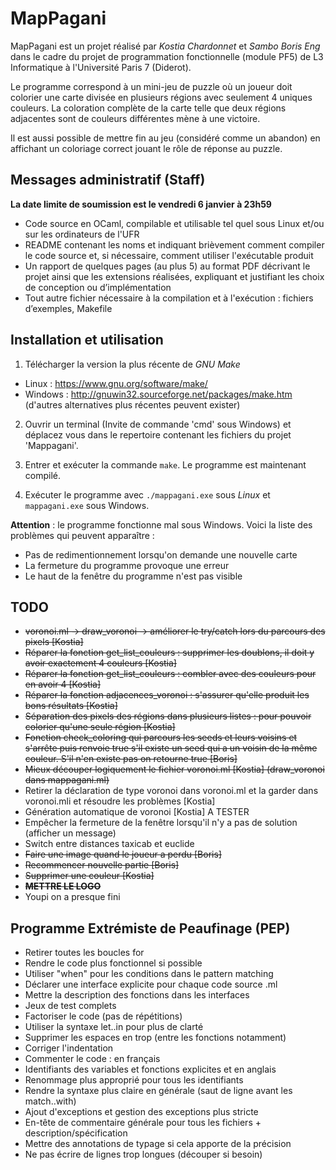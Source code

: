 # MapPagani

MapPagani est un projet réalisé par *Kostia Chardonnet* et *Sambo Boris Eng* dans le cadre du projet de programmation fonctionnelle (module PF5) de L3 Informatique à l'Université Paris 7 (Diderot).

Le programme correspond à un mini-jeu de puzzle où un joueur doit colorier une carte divisée en plusieurs régions avec seulement 4 uniques couleurs. La coloration complète de la carte telle que deux régions adjacentes sont de couleurs différentes mène à une victoire.

Il est aussi possible de mettre fin au jeu (considéré comme un abandon) en affichant un coloriage correct jouant le rôle de réponse au puzzle.

## Messages administratif (Staff)

**La date limite de soumission est le vendredi 6 janvier à 23h59**

- Code source en OCaml, compilable et utilisable tel quel sous Linux et/ou sur les ordinateurs de l'UFR
- README contenant les noms et indiquant brièvement comment compiler le code source et, si nécessaire, comment utiliser l'exécutable produit
- Un rapport de quelques pages (au plus 5) au format PDF décrivant le projet ainsi que les extensions réalisées, expliquant et justifiant les choix de conception ou d’implémentation
- Tout autre fichier nécessaire à la compilation et à l'exécution : fichiers d’exemples, Makefile

## Installation et utilisation

1. Télécharger la version la plus récente de *GNU Make*
 - Linux : https://www.gnu.org/software/make/
 - Windows : http://gnuwin32.sourceforge.net/packages/make.htm (d'autres alternatives plus récentes peuvent exister)

2. Ouvrir un terminal (Invite de commande 'cmd' sous Windows) et déplacez vous dans le repertoire contenant les fichiers du projet 'Mappagani'.

3. Entrer et exécuter la commande <code>make</code>. Le programme est maintenant compilé.

4. Exécuter le programme avec <code>./mappagani.exe</code> sous *Linux* et <code>mappagani.exe</code> sous Windows.

**Attention** : le programme fonctionne mal sous Windows. Voici la liste des problèmes qui peuvent apparaître :
- Pas de redimentionnement lorsqu'on demande une nouvelle carte
- La fermeture du programme provoque une erreur
- Le haut de la fenêtre du programme n'est pas visible

## TODO
- ~~voronoi.ml -> draw_voronoi -> améliorer le try/catch lors du parcours des pixels [Kostia]~~ 
- ~~Réparer la fonction get_list_couleurs : supprimer les doublons, il doit y avoir exactement 4 couleurs [Kostia]~~
- ~~Réparer la fonction get_list_couleurs : combler avec des couleurs pour en avoir 4 [Kostia]~~
- ~~Réparer la fonction adjacences_voronoi : s'assurer qu'elle produit les bons résultats [Kostia]~~
- ~~Séparation des pixels des régions dans plusieurs listes : pour pouvoir colorier qu'une seule région [Kostia]~~
- ~~Fonction check_coloring qui parcours les seeds et leurs voisins et s'arrête puis renvoie true s'il existe un seed qui a un voisin de la même couleur. S'il n'en existe pas on retourne true [Boris]~~
- ~~Mieux découper logiquement le fichier voronoi.ml [Kostia] (draw_voronoi dans mappagani.ml)~~
- Retirer la déclaration de type voronoi dans voronoi.ml et la garder dans voronoi.mli et résoudre les problèmes [Kostia]
- Génération automatique de voronoi [Kostia] A TESTER
- Empêcher la fermeture de la fenêtre lorsqu'il n'y a pas de solution (afficher un message)
- Switch entre distances taxicab et euclide
- ~~Faire une image quand le joueur a perdu [Boris]~~
- ~~Recommencer nouvelle partie [Boris]~~
- ~~Supprimer une couleur [Kostia]~~
- ~~**METTRE LE LOGO**~~
- Youpi on a presque fini

## Programme Extrémiste de Peaufinage (PEP)

- Retirer toutes les boucles for
- Rendre le code plus fonctionnel si possible
- Utiliser "when" pour les conditions dans le pattern matching
- Déclarer une interface explicite pour chaque code source .ml
- Mettre la description des fonctions dans les interfaces
- Jeux de test complets
- Factoriser le code (pas de répétitions)
- Utiliser la syntaxe let..in pour plus de clarté
- Supprimer les espaces en trop (entre les fonctions notamment)
- Corriger l'indentation
- Commenter le code : en français
- Identifiants des variables et fonctions explicites et en anglais
- Renommage plus approprié pour tous les identifiants
- Rendre la syntaxe plus claire en générale (saut de ligne avant les match..with)
- Ajout d'exceptions et gestion des exceptions plus stricte
- En-tête de commentaire générale pour tous les fichiers + description/spécification
- Mettre des annotations de typage si cela apporte de la précision
- Ne pas écrire de lignes trop longues (découper si besoin)
